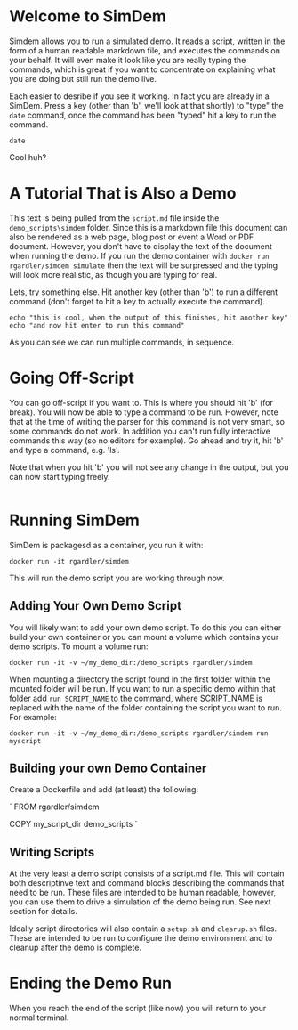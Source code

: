 # Welcome to SimDem

Simdem allows you to run a simulated demo. It reads a script, written
in the form of a human readable markdown file, and executes the
commands on your behalf. It will even make it look like you are really
typing the commands, which is great if you want to concentrate on
explaining what you are doing but still run the demo live.

Each easier to desribe if you see it working. In fact you are already
in a SimDem. Press a key (other than 'b', we'll look at that shortly)
to "type" the `date` command, once the command has been "typed" hit
a key to run the command.

```
date
```

Cool huh?

# A Tutorial That is Also a Demo

This text is being pulled from the `script.md` file inside the
`demo_scripts\simdem` folder. Since this is a markdown file this
document can also be rendered as a web page, blog post or event a Word
or PDF document. However, you don't have to display the text of the
document when running the demo. If you run the demo container with
`docker run rgardler/simdem simulate` then the text will be surpressed
and the typing will look more realistic, as though you are typing for
real.

Lets, try something else. Hit another key (other than 'b') to run a
different command (don't forget to hit a key to actually execute the
command).

```
echo "this is cool, when the output of this finishes, hit another key"
echo "and now hit enter to run this command"
```

As you can see we can run multiple commands, in sequence.

# Going Off-Script

You can go off-script if you want to. This is where you should hit 'b'
(for break). You will now be able to type a command to be
run. However, note that at the time of writing the parser for this
command is not very smart, so some commands do not work. In addition
you can't run fully interactive commands this way (so no editors for
example). Go ahead and try it, hit 'b' and type a command, e.g. 'ls'.

Note that when you hit 'b' you will not see any change in the output,
but you can now start typing freely.

```
```

# Running SimDem

SimDem is packagesd as a container, you run it with:

`docker run -it rgardler/simdem`

This will run the demo script you are working through now.

## Adding Your Own Demo Script

You will likely want to add your own demo script. To do this you can
either build your own container or you can mount a volume which
contains your demo scripts. To mount a volume run:

`docker run -it -v ~/my_demo_dir:/demo_scripts rgardler/simdem`

When mounting a directory the script found in the first folder within
the mounted folder will be run. If you want to run a specific demo
within that folder add `run SCRIPT_NAME` to the command, where
SCRIPT_NAME is replaced with the name of the folder containing the
script you want to run. For example:

`docker run -it -v ~/my_demo_dir:/demo_scripts rgardler/simdem run myscript`

## Building your own Demo Container

Create a Dockerfile and add (at least) the following:

`
FROM rgardler/simdem

COPY my_script_dir demo_scripts
`

## Writing Scripts

At the very least a demo script consists of a script.md file. This
will contain both descriptinve text and command blocks describing the
commands that need to be run. These files are intended to be human
readable, however, you can use them to drive a simulation of the demo
being run. See next section for details.

Ideally script directories will also contain a `setup.sh` and
`clearup.sh` files. These are intended to be run to configure the demo
environment and to cleanup after the demo is complete.


# Ending the Demo Run

When you reach the end of the script (like now) you will return to
your normal terminal.
